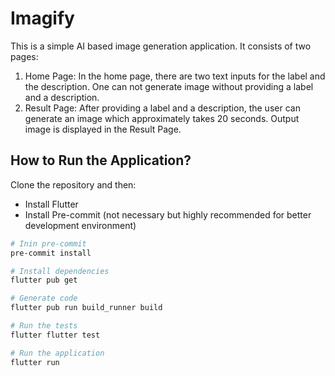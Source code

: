# Imagify

This is a simple AI based image generation application. It consists of two pages:

1. Home Page: In the home page, there are two text inputs for the label and the description. One can not generate image without providing a label and a description.
2. Result Page: After providing a label and a description, the user can generate an image which approximately takes 20 seconds. Output image is displayed in the Result Page.

## How to Run the Application?
Clone the repository and then:
- Install Flutter
- Install Pre-commit (not necessary but highly recommended for better development environment)
```bash
# Inin pre-commit
pre-commit install

# Install dependencies
flutter pub get

# Generate code
flutter pub run build_runner build

# Run the tests
flutter flutter test

# Run the application
flutter run
```
